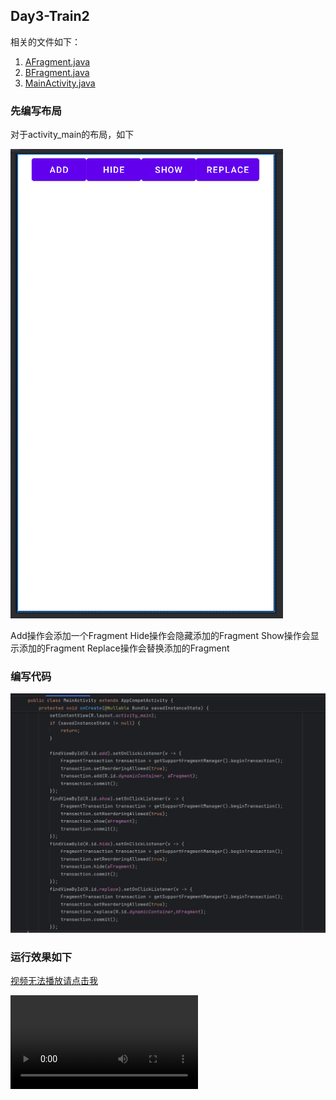 ## Day3-Train2

相关的文件如下：
1. [AFragment.java](https://partner-gitlab.mioffice.cn/nj-trainingcollege/miclassroom240819/androidgroup4/tanzhehao/homework/-/blob/main/day3/app/src/main/java/fan/akua/day3/fragments/AFragment.java)
2. [BFragment.java](https://partner-gitlab.mioffice.cn/nj-trainingcollege/miclassroom240819/androidgroup4/tanzhehao/homework/-/blob/main/day3/app/src/main/java/fan/akua/day3/fragments/BFragment.java)
3. [MainActivity.java](https://partner-gitlab.mioffice.cn/nj-trainingcollege/miclassroom240819/androidgroup4/tanzhehao/homework/-/blob/main/day3/app/src/main/java/fan/akua/day3/activities/MainActivity.java)

### 先编写布局

对于activity_main的布局，如下

![activity_main](vx_images/40524404085433.png)

Add操作会添加一个Fragment
Hide操作会隐藏添加的Fragment
Show操作会显示添加的Fragment
Replace操作会替换添加的Fragment

### 编写代码

![MainActivity](vx_images/590094494706058.png)

### 运行效果如下

[视频无法播放请点击我](https://partner-gitlab.mioffice.cn/nj-trainingcollege/miclassroom240819/androidgroup4/tanzhehao/homework/-/tree/main/day3/vx_images/Screen_recording_20240821_102410.mp4)

<div>
    <video src="vx_images/Screen_recording_20240821_102410.mp4"></video>
</div>
